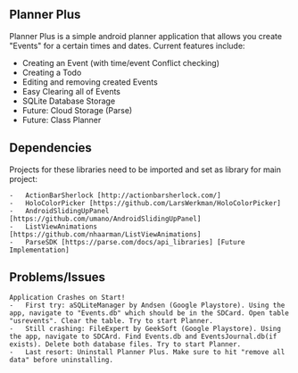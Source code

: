 Planner Plus
----------
Planner Plus is a simple android planner application that allows you create "Events" for a certain times and dates.
Current features include:
    
  - Creating an Event (with time/event Conflict checking)
  - Creating a Todo
  - Editing and removing created Events
  - Easy Clearing all of Events
  - SQLite Database Storage
  - Future: Cloud Storage (Parse)
  - Future: Class Planner

Dependencies
----------
Projects for these libraries need to be imported and set as library for main project:

	-	ActionBarSherlock [http://actionbarsherlock.com/]
	-	HoloColorPicker [https://github.com/LarsWerkman/HoloColorPicker]
	-	AndroidSlidingUpPanel [https://github.com/umano/AndroidSlidingUpPanel]
	-	ListViewAnimations [https://github.com/nhaarman/ListViewAnimations]
	-	ParseSDK [https://parse.com/docs/api_libraries] [Future Implementation]
	
Problems/Issues
----------
	Application Crashes on Start!
	-	First try: aSQLiteManager by Andsen (Google Playstore). Using the app, navigate to "Events.db" which should be in the SDCard. Open table "usrevents". Clear the table. Try to start Planner.
	-	Still crashing: FileExpert by GeekSoft (Google Playstore). Using the app, navigate to SDCArd. Find Events.db and EventsJournal.db(if exists). Delete both database files. Try to start Planner.
	-	Last resort: Uninstall Planner Plus. Make sure to hit "remove all data" before uninstalling.